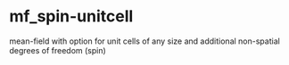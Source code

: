 # mf_spin-unitcell
mean-field with option for unit cells of any size and additional non-spatial degrees of freedom (spin)
